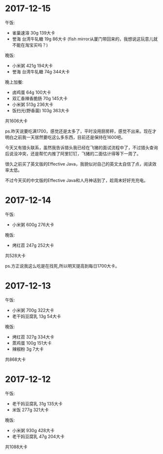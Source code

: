 # 2017-12-15
午饭:
- 雀巢速溶 30g 139大卡
- 誉海 台湾牛轧糖 19g 86大卡 (fish mirror从厦门带回来的，我想说这玩意儿就不能在淘宝买吗？)

晚饭:
- 小米粥 421g 194大卡
- 誉海 台湾牛轧糖 74g 344大卡 

晚上加餐:
- 卤鸡蛋 64g 100大卡
- 双汇香辣香脆肠 70g 145大卡
- 小米粥 513g 236大卡
- 饭扫光(野香菌) 103g 363大卡

共1606大卡

ps.昨天说要吃满1700，感觉还是太多了，平时没用厨房秤，感觉不出来。现在才明白之前我一天居然要吃这么多东西，目前还是保持在1600吧。

今天又有猎头联系，虽然我告诉猎头我已经在飞猪的面试流程中了，不过猎头查询后说没冲突，还是帮忙内推了阿里钉钉，飞猪的二面估计得等下一周了。

很久之前买了英文版的Effective Java，我貌似对自己的英文太自信了点，阅读效率太低。

不过今天买的中文版的Effective Java和人月神话到了，趁周末好好充充电。

# 2017-12-14
午饭:
- 小米粥 600g 276大卡

晚饭:
- 烤红苕 247g 252大卡

共528大卡

ps.方正说我这么吃是在找死,所以明天提高到每日1700大卡。

# 2017-12-13
午饭:
- 小米粥 700g 322大卡
- 老干妈豆腐乳 13g 54大卡

晚饭:
- 烤红苕 327g 334大卡
- 蒸鸡蛋 100g 151大卡
- 辣椒粉 3g 7大卡

共868大卡

# 2017-12-12
午饭:
- 老干妈豆腐乳 31g 135大卡
- 米饭 277g 321大卡

晚饭:
- 小米粥 930g 428大卡
- 老干妈豆腐乳 47g 204大卡

共1088大卡

